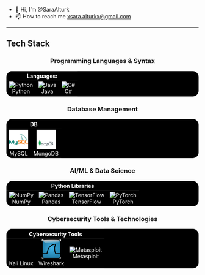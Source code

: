 - 👋 Hi, I’m @SaraAlturk
- 📫 How to reach me xsara.alturkx@gmail.com

<!---
SaraAlturk/SaraAlturk is a ✨ special ✨ repository because its `README.md` (this file) appears on your GitHub profile.
You can click the Preview link to take a look at your changes.
--->
---------

## Tech Stack
<h3 align="center">Programming Languages & Syntax</h3>
<div align="center">
  <table style="background-color: black; color: white; border: none; border-radius: 15px; overflow: hidden;">
  <thead>
    <tr>
      <th colspan="5" align="center" style="color: white;">Languages:</th>
    </tr>
  </thead>
  <tbody>
    <tr>
      <td align="center" style="border: none;">
        <img src="https://techstack-generator.vercel.app/python-icon.svg" alt="Python" width="50" height="50"/><br>Python
      </td>
      <td align="center" style="border: none;">
        <img src="https://cdn-icons-png.flaticon.com/512/226/226777.png" alt="Java" width="50" height="50"/><br>Java
      </td>
      <td align="center" style="border: none;">
        <img src="https://cdn.worldvectorlogo.com/logos/c--4.svg" alt="C#" width="50" height="50"/><br>C#
    </tr>
  </tbody>
 </table>
</div>

<h3 align="center">Database Management</h3>
<div align="center">
  <table style="background-color: black; color: white; border: none; border-radius: 15px; overflow: hidden;">
    <thead>
      <tr>
        <th colspan="2" align="center" style="color: white;">DB </th>
      </tr>
    </thead>
    <tbody>
      <tr>
        <td align="center" style="border: none;">
          <img src="68747470733a2f2f74656368737461636b2d67656e657261746f722e76657263656c2e6170702f6d7973716c2d69636f6e2e737667.svg" alt="MySQL" width="50" height="50"/><br>MySQL
        </td>
        <td align="center" style="border: none;">
          <img src="mongoDB.gif" alt="MongoDB" width="50" height="50"/><br>MongoDB
        </td>
      </tr>
    </tbody>
  </table>
</div>


<h3 align="center">AI/ML & Data Science</h3>
<div align="center">
  <table style="background-color: black; color: white; border: none; border-radius: 15px; overflow: hidden;">
  <thead>
    <tr>
      <th colspan="5" align="center" style="color: white;">Python Libraries</th>
    </tr>
  </thead>
  <tbody>
    <tr>
      <td align="center" style="border: none;">
        <img src="https://cdn.worldvectorlogo.com/logos/numpy-1.svg" alt="NumPy" width="50" height="50"/><br>NumPy
      </td>
      <td align="center" style="border: none;">
        <img src="https://github.com/valohai/ml-logos/blob/master/pandas.svg" alt="Pandas" width="80" height="50"/><br>Pandas
      </td>
      <td align="center" style="border: none;">
<!--         <img src="https://cdn.worldvectorlogo.com/logos/tensorflow-2.svg" alt="TensorFlow" width="50" height="50"/> -->
        <img src="https://github.com/KenanGain/KenanGain/blob/main/icons/Tensorflow.gif" alt="TensorFlow" width="80" height="70" /><br>TensorFlow
      </td>
      <td align="center" style="border: none;">
        <img src="https://skillicons.dev/icons?i=pytorch" alt="PyTorch" width="50" height="50"/><br>PyTorch
      </td>
    </tr>
  </tbody>
 </table>
</div>


<h3 align="center">Cybersecurity Tools & Technologies</h3>
<div align="center">
  <table style="background-color: black; color: white; border: none; border-radius: 15px; overflow: hidden;">
    <thead>
      <tr>
        <th colspan="3" align="center" style="color: white;">Cybersecurity Tools</th>
      </tr>
    </thead>
    <tbody>
      <tr>
        <td align="center" style="border: none;">
          <img src="kalilinux.gif" alt="Kali Linux" width="50" height="50"/><br>Kali Linux
        </td>
        <td align="center" style="border: none;">
          <img src="Wireshark_icon.svg" alt="Wireshark" width="50" height="50"/><br>Wireshark
        </td>
        <td align="center" style="border: none;">
          <img src="https://github.com/KenanGain/KenanGain/blob/main/icons/metasploit.gif" alt="Metasploit" width="50" height="50"/><br>Metasploit
        </td>
      </tr>
    </tbody>
  </table>
</div> 

